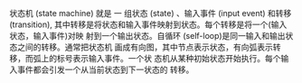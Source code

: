 状态机 (state machine) 就是 一 组状态 (state) 、输入事件 (input event) 和转移 (transition), 其中转移是将状态和输入事件映射到状态。每个转移是将一个(输入状态，输入事件)对映 射到一个输出状态。自循环 (self-loop)是同一输入和输出状态之间的转移。通常把状态机 画成有向图，其中节点表示状态，有向弧表示转移，而弧上的标号表示输入事件。一个状 态机从某种初始状态开始执行。每个输入事件都会引发一个从当前状态到下一状态的 转移。
